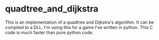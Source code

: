 # quadtree_and_dijkstra
This is an implementation of a quadtree and Dijkstra's algorithm. It can be compiled to a DLL. I'm using this for a game I've written in python. This C code is much faster than pure python code.
